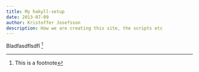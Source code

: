```yaml
---
title: My hakyll-setup
date: 2013-07-09
author: Kristoffer Josefsson
description: How we are creating this site, the scripts etc
---
```


Bladfasdflsdfl [^1]

[^1]: This is a footnote